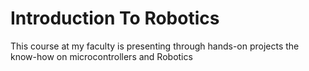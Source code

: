 # Introduction To Robotics
This course at my faculty is presenting through hands-on projects the know-how on microcontrollers and Robotics 
